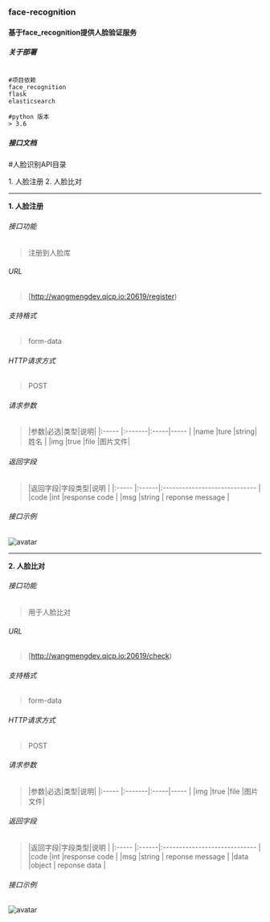 ### face-recognition

#### 基于face_recognition提供人脸验证服务

##### 关于部署

```shell script

#项目依赖
face_recognition
flask
elasticsearch

#python 版本
> 3.6
```

##### 接口文档

#人脸识别API目录

1\. 人脸注册
2\. 人脸比对

---

**1\. 人脸注册**
###### 接口功能
> 注册到人脸库

###### URL
> [http://wangmengdev.qicp.io:20619/register)

###### 支持格式
> form-data

###### HTTP请求方式
> POST

###### 请求参数
> |参数|必选|类型|说明|
|:-----  |:-------|:-----|-----                               |
|name    |ture    |string|姓名                         |
|img    |true    |file   |图片文件|

###### 返回字段
> |返回字段|字段类型|说明                              |
|:-----   |:------|:-----------------------------   |
|code   |int    |response code   |
|msg  |string | reponse message                      |

###### 接口示例

![avatar](https://i.loli.net/2019/12/21/pRNkjVZUx5hA8Eq.png)

---

**2\. 人脸比对**
###### 接口功能
> 用于人脸比对

###### URL
> [http://wangmengdev.qicp.io:20619/check)

###### 支持格式
> form-data

###### HTTP请求方式
> POST

###### 请求参数
> |参数|必选|类型|说明|
|:-----  |:-------|:-----|-----                               |
|img    |true    |file   |图片文件|

###### 返回字段
> |返回字段|字段类型|说明                              |
|:-----   |:------|:-----------------------------   |
|code   |int    |response code   |
|msg  |string | reponse message                      |
|data  |object | reponse data                      |

###### 接口示例

![avatar](https://i.loli.net/2019/12/22/qZBcOn6DW4MPI7m.png)
